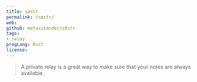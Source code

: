 ```yaml
---
title: søstr
permalink: /søstr/
web: 
github: metasikander/s0str
tags:
- relay
progLang: Rust
license: 
---
```


> A private relay is a great way to make sure that your notes are always available.